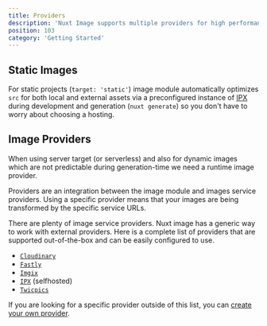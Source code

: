 ```yaml
---
title: Providers
description: 'Nuxt Image supports multiple providers for high performances.'
position: 103
category: 'Getting Started'
---
```


## Static Images

For static projects (`target: 'static'`) image module automatically optimizes `src` for both local and external assets via a preconfigured instance of [IPX](/providers/ipx) during development and generation (`nuxt generate`) so you don't have to worry about choosing a hosting.

## Image Providers

When using server target (or serverless) and also for dynamic images which are not predictable during generation-time we need a runtime image provider.

Providers are an integration between the image module and images service providers. Using a specific provider means that your images are being transformed by the specific service URLs.

There are plenty of image service providers. Nuxt image has a generic way to work with external providers. Here is a complete list of providers that are supported out-of-the-box and can be easily configured to use.

- [`Cloudinary`](/providers/cloudinary)
- [`Fastly`](/providers/fastly)
- [`Imgix`](/providers/imgix)
- [`IPX`](/providers/ipx) (selfhosted)
- [`Twicpics`](/providers/twicpics)

If you are looking for a specific provider outside of this list, you can [create your own provider](/advanced/custom-provider).
